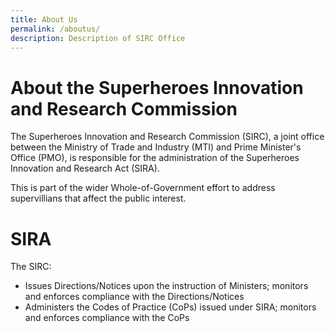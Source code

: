 ```yaml
---
title: About Us
permalink: /aboutus/
description: Description of SIRC Office
---
```

About the Superheroes Innovation and Research Commission
======================
The Superheroes Innovation and Research Commission (SIRC), a joint office between the Ministry of Trade and Industry (MTI) and Prime Minister's Office (PMO), is responsible for the administration of the Superheroes Innovation and Research Act (SIRA).

This is part of the wider Whole-of-Government effort to address supervillians that affect the public interest.

SIRA
======================

The SIRC:

*   Issues Directions/Notices upon the instruction of Ministers; monitors and enforces compliance with the Directions/Notices
*   Administers the Codes of Practice (CoPs) issued under SIRA; monitors and enforces compliance with the CoPs